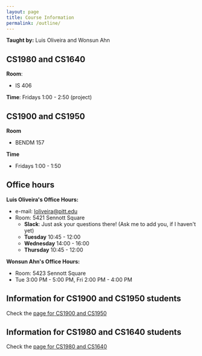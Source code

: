 ```yaml
---
layout: page
title: Course Information
permalink: /outline/
---
```


**Taught by:** Luis Oliveira and Wonsun Ahn

## CS1980 and CS1640
**Room**:
  - IS 406

**Time**: Fridays 1:00 - 2:50 (project)

## CS1900 and CS1950
**Room**
  - BENDM 157

**Time**
  - Fridays 1:00 - 1:50


## Office hours

**Luis Oliveira's Office Hours:**
  * e-mail: loliveira@pitt.edu
  * Room: 5421 Sennott Square
    - **Slack**: Just ask your questions there! (Ask me to add you, if I haven't yet)
    - **Tuesday** 10:45 - 12:00
    - **Wednesday** 14:00 - 16:00
    - **Thursday** 10:45 - 12:00

**Wonsun Ahn's Office Hours:**

  * Room: 5423 Sennott Square
  * Tue 3:00 PM - 5:00 PM, Fri 2:00 PM - 4:00 PM


## Information for CS1900 and CS1950 students

Check the [page for CS1900 and CS1950]({{site.baseurl}}/CS1900_1950)

## Information for CS1980 and CS1640 students

Check the [page for CS1980 and CS1640]({{site.baseurl}}/CS1980_1640)
